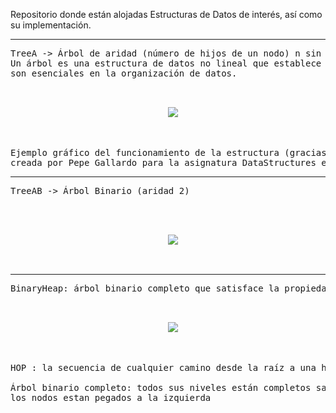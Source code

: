 Repositorio donde están alojadas Estructuras de Datos de interés, así como su implementación.

-------------------------------------------------------------------------------------------------------------------------

<pre>
TreeA -> Árbol de aridad (número de hijos de un nodo) n sin ninguna restricción. 
Un árbol es una estructura de datos no lineal que establece una relación jerárquica entre sus objetos; 
son esenciales en la organización de datos.

<p align="center">
  <img src="https://user-images.githubusercontent.com/91496152/152160292-4db9db7d-ba28-4b70-9125-d9cd003f190f.png" />
</p>

Ejemplo gráfico del funcionamiento de la estructura (gracias a la clase "DrawTree.hs",
creada por Pepe Gallardo para la asignatura DataStructures en la Universidad de Málaga)
</pre>

-------------------------------------------------------------------------------------------------------------------------

<pre>
TreeAB -> Árbol Binario (aridad 2)


<p align="center">
  <img src="https://user-images.githubusercontent.com/91496152/152164088-18a47abc-d92c-4b69-8d08-e778a8e935c7.svg" />
</p>
</pre>

-------------------------------------------------------------------------------------------------------------------------

<pre>
BinaryHeap: árbol binario completo que satisface la propiedad HOP.

<p align="center">
  <img src="https://user-images.githubusercontent.com/91496152/152165042-6bac903c-e166-4652-a53c-c545d0cdfd0c.svg" />
</p>

HOP : la secuencia de cualquier camino desde la raíz a una hoja siempre es ascendente

Árbol binario completo: todos sus niveles están completos salvo el último, en el cual todos 
los nodos estan pegados a la izquierda

</pre>
